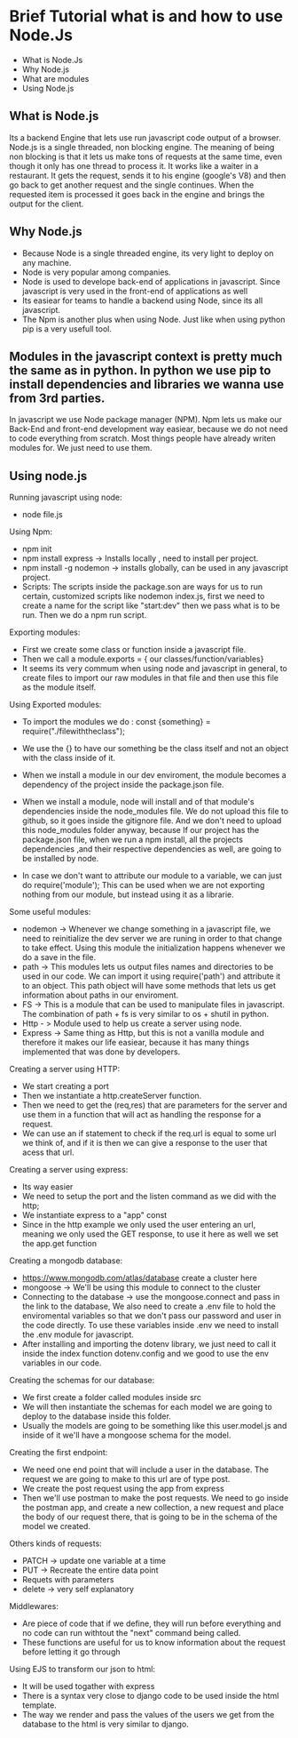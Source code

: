 # Brief Tutorial what is and how to use Node.Js

- What is Node.Js
- Why Node.js
- What are modules
- Using Node.js

## What is Node.js

Its a backend Engine that lets use run javascript code output of a browser. Node.js is a single threaded, non blocking engine.
The meaning of being non blocking is that it lets us make tons of requests at the same time, even though it only has one thread to process it.
It works like a waiter in a restaurant. It gets the request, sends it to his engine (google's V8) and then go back to get another request and the single continues.
When the requested item is processed it goes back in the engine and brings the output for the client.


## Why Node.js

- Because Node is a single threaded engine, its very light to deploy on any machine. 
- Node is very popular among companies.
- Node is used to develope back-end of applications in javascript. Since javascript is very used in the front-end of applications as well
- Its easiear for teams to handle a backend using Node, since its all javascript.
- The Npm is another plus when using Node. Just like when using python pip is a very usefull tool.


## Modules in the javascript context is pretty much the same as in python. In python we use pip to install dependencies and libraries we wanna use from 3rd parties.
In javascript we use Node package manager (NPM). Npm lets us make our Back-End and front-end development way easiear, because we do not need to code everything from scratch.
Most things people have already writen modules for. We just need to use them.


## Using node.js

Running javascript using node:
- node file.js
  
Using Npm: 
- npm init
- npm install express  -> Installs locally , need to install per project.
- npm install -g nodemon -> installs globally, can be used in any javascript project.
- Scripts: The scripts inside the package.son are ways for us to run certain, customized scripts like nodemon index.js, first we need to create a name for the script like "start:dev" then we pass what is to be run. Then we do a npm run script.

Exporting modules:
- First we create some class or function inside a javascript file.
- Then we call a module.exports = { our classes/function/variables}
- It seems its very commum when using node and javascript in general, to create files to import our raw modules in that file and then use this file as the module itself.

Using Exported modules:
- To import the modules we do : const {something} = require("./filewiththeclass");
- We use the {} to have our something be the class itself and not an object with the class inside of it.
- When we install a module in our dev enviroment, the module becomes a dependency of the project inside the package.json file.
- When we install a module, node will install and of that module's dependencies inside the node_modules file. We do not upload this file to github, so it goes inside the gitignore file. And we don't need to upload this node_modules folder anyway, because If our project has the package.json file, when we run a npm install, all the projects dependencies ,and their respective dependencies as well, are going to be installed by node.

- In case we don't want to attribute our module to a variable, we can just do require('module'); This can be used when we are not exporting nothing from our module, but instead using it as a librarie.

  
Some useful modules:
- nodemon -> Whenever we change something in a javascript file, we need to reinitialize the dev server we are runing in order to that change to take effect. Using this module the initialization happens whenever we do a save in the file.
- path -> This modules lets us output files names and directories to be used in our code. We can import it using require('path') and attribute it to an object. This path object will have some methods that lets us get information about paths in our enviroment.
- FS -> This is a module that can be used to manipulate files in javascript. The combination of path + fs is very similar to os + shutil in python.
- Http - > Module used to help us create a server using node.
- Express -> Same thing as Http, but this is not a vanilla module and therefore it makes our life easiear, because it has many things implemented that was done by developers.

Creating a server using HTTP:
- We start creating a port
- Then we instantiate a http.createServer function.
- Then we need to get the (req,res) that are parameters for the server and use them in a function that will act as handling the response for a request.
- We can use an if statement to check if the req.url is equal to some url we think of, and if it is then we can give a response to the user that acess that url.

Creating a server using express:
- Its way easier
- We need to setup the port and the listen command as we did with the http;
- We instantiate express to a "app" const
- Since in the http example we only used the user entering an url, meaning we only used the GET response, to use it here as well we set the app.get function

Creating a mongodb database:
- https://www.mongodb.com/atlas/database  create a cluster here
- mongoose -> We'll be using this module to connect to the cluster
- Connecting to the database -> use the mongoose.connect and pass in the link to the database, We also need to create a .env file to hold the enviromental variables so that we don't pass our password and user in the code directly. To use these variables inside .env we need to install the .env module for javascript.
- After installing and importing the dotenv library, we just need to call it inside the index function dotenv.config and we good to use the env variables in our code.

Creating the schemas for our database:
- We first create a folder called modules inside src
- We will then instantiate the schemas for each model we are going to deploy to the database inside this folder.
- Usually the models are going to be something like this user.model.js and inside of it we'll have a mongoose schema for the model.

Creating the first endpoint:
- We need one end point that will include a user in the database. The request we are going to make to this url are of type post.
- We create the post request using the app from express
- Then we'll use postman to make the post requests. We need to go inside the postman app, and create a new collection, a new request and place the body of our request there, that is going to be in the schema of the model we created.

Others kinds of requests:
- PATCH -> update one variable at a time
- PUT -> Recreate the entire data point
- Requets with parameters
- delete -> very self explanatory

Middlewares:
- Are piece of code that if we define, they will run before everything and no code can run withtout the "next" command being called.
- These functions are useful for us to know information about the request before letting it go through

Using EJS to transform our json to html:
- It will be used togather with express
- There is a syntax very close to django code to be used inside the html template.
- The way we render and pass the values of the users we get from the database to the html is very similar to django.

